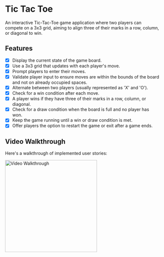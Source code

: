 # Tic Tac Toe

An interactive Tic-Tac-Toe game application where two players can compete on a 3x3 grid, aiming to align three of their marks in a row, column, or diagonal to win.

## Features

- [x] Display the current state of the game board.
- [x] Use a 3x3 grid that updates with each player's move.
- [x] Prompt players to enter their moves.
- [x] Validate player input to ensure moves are within the bounds of the board and not on already occupied spaces.
- [x] Alternate between two players (usually represented as 'X' and 'O').
- [x] Check for a win condition after each move.
- [x] A player wins if they have three of their marks in a row, column, or diagonal.
- [x] Check for a draw condition when the board is full and no player has won.
- [x] Keep the game running until a win or draw condition is met.
- [x] Offer players the option to restart the game or exit after a game ends.

## Video Walkthrough

Here's a walkthrough of implemented user stories:

<img src='https://raw.githubusercontent.com/ElsieKemumu/master/game.gif' title='Video Walkthrough' width='300' height='300' alt='Video Walkthrough'/>
